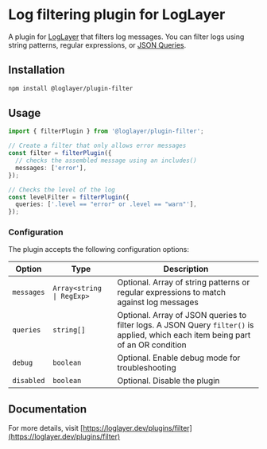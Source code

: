 # Log filtering plugin for LogLayer

A plugin for [LogLayer](https://loglayer.dev) that filters log messages. You can filter logs using string patterns, regular expressions, 
or [JSON Queries](https://jsonquerylang.org/).

## Installation

```bash
npm install @loglayer/plugin-filter
```

## Usage

```typescript
import { filterPlugin } from '@loglayer/plugin-filter';

// Create a filter that only allows error messages
const filter = filterPlugin({
  // checks the assembled message using an includes()
  messages: ['error'],
});

// Checks the level of the log
const levelFilter = filterPlugin({
  queries: ['.level == "error" or .level == "warn"'],
});
```

### Configuration

The plugin accepts the following configuration options:

| Option | Type | Description                                                                                                                       |
|--------|------|-----------------------------------------------------------------------------------------------------------------------------------|
| `messages` | `Array<string \| RegExp>` | Optional. Array of string patterns or regular expressions to match against log messages                                           |
| `queries` | `string[]` | Optional. Array of JSON queries to filter logs. A JSON Query `filter()` is applied, which each item being part of an OR condition |
| `debug` | `boolean` | Optional. Enable debug mode for troubleshooting                                                                                   |
| `disabled` | `boolean` | Optional. Disable the plugin                                                                                                      |

## Documentation

For more details, visit [https://loglayer.dev/plugins/filter](https://loglayer.dev/plugins/filter) 
